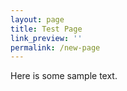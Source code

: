 ```yaml
---
layout: page
title: Test Page
link_preview: ''
permalink: /new-page
---
```


Here is some sample text.
